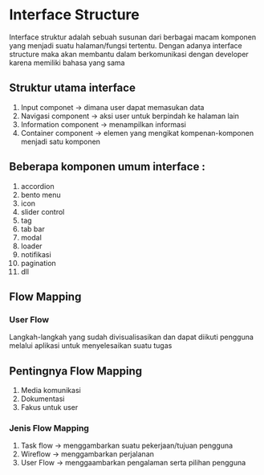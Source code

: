 # Interface Structure

Interface struktur adalah sebuah susunan dari berbagai macam komponen yang menjadi suatu halaman/fungsi tertentu. Dengan adanya interface structure maka akan membantu dalam berkomunikasi dengan developer karena memiliki bahasa yang sama

## Struktur utama interface
1. Input componet -> dimana user dapat memasukan data
2. Navigasi component -> aksi user untuk berpindah ke halaman lain
3. Information component -> menampilkan informasi
4. Container component -> elemen yang mengikat kompenan-komponen menjadi satu komponen

## Beberapa komponen umum interface :
1. accordion
2. bento menu
3. icon
4. slider control
5. tag
6. tab bar
7. modal
8. loader
9. notifikasi
10. pagination
11. dll

## Flow Mapping
### User Flow
Langkah-langkah yang sudah divisualisasikan dan dapat diikuti pengguna melalui aplikasi untuk menyelesaikan suatu tugas

## Pentingnya Flow Mapping
1. Media komunikasi
2. Dokumentasi
3. Fakus untuk user

### Jenis Flow Mapping
1. Task flow -> menggambarkan suatu pekerjaan/tujuan pengguna 
2. Wireflow -> menggambarkan perjalanan
3. User Flow -> menggaambarkan pengalaman serta pilihan pengguna
